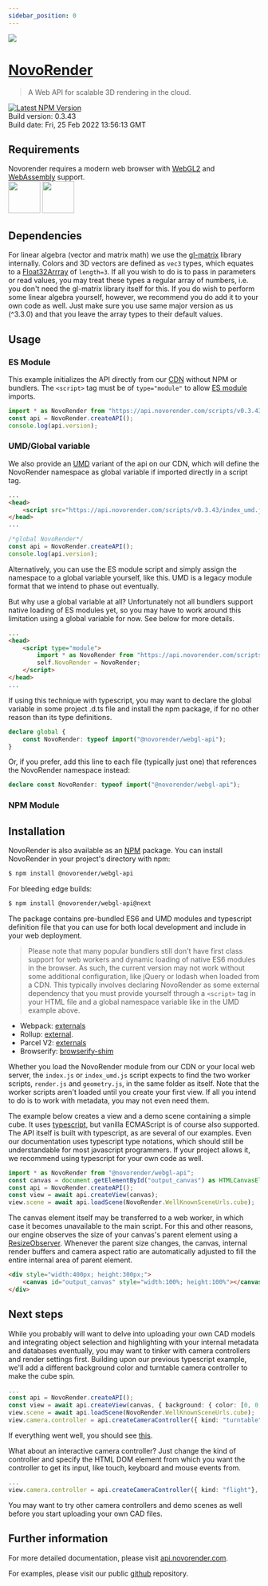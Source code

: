 ```yaml
---
sidebar_position: 0
---
```

<img src="https://novorender.com/wp-content/uploads/2021/06/novorender_logo_RGB_2021.png"/>

# [NovoRender](http://novorender.com/)

> A Web API for scalable 3D rendering in the cloud.

[![Latest NPM Version](https://img.shields.io/npm/v/@novorender/webgl-api.svg?label=@novorender/webgl-api)](https://www.npmjs.com/package/@novorender/webgl-api)  
Build version: 0.3.43  
Build date: Fri, 25 Feb 2022 13:56:13 GMT  

## Requirements
Novorender requires a modern web browser with [WebGL2](https://get.webgl.org/webgl2/) and
[WebAssembly](https://webassembly.org/) support.<br/>
<img height="64" src="https://www.khronos.org/assets/images/api_logos/webgl.svg"/>
<img height="64" src="https://upload.wikimedia.org/wikipedia/commons/1/1f/WebAssembly_Logo.svg"/>

## Dependencies
For linear algebra (vector and matrix math) we use the [gl-matrix](http://glmatrix.net/) library internally. Colors and 3D vectors are defined as `vec3` types, which equates to a [Float32Arrray](https://developer.mozilla.org/en-US/docs/Web/JavaScript/Reference/Global_Objects/Float32Array) of `length=3`. If all you wish to do is to pass in parameters or read values, you may treat these types a regular array of numbers, i.e. you don't need the gl-matrix library itself for this. If you do wish to perform some linear algebra yourself, however, we recommend you do add it to your own code as well. Just make sure you use same major version as us (^3.3.0) and that you leave the array types to their default values.

## Usage

### ES Module

This example initializes the API directly from our [CDN](https://en.wikipedia.org/wiki/Content_delivery_network) without NPM or bundlers.
The `<script>` tag must be of `type="module"` to allow [ES module](https://developer.mozilla.org/en-US/docs/Web/JavaScript/Guide/Modules) imports.

```javascript
import * as NovoRender from "https://api.novorender.com/scripts/v0.3.43/index.js";
const api = NovoRender.createAPI();
console.log(api.version);
```

### UMD/Global variable

We also provide an [UMD](https://github.com/umdjs/umd) variant of the api on our CDN, which will define the NovoRender namespace as global variable if imported directly in a script tag.

```html
...
<head>
    <script src="https://api.novorender.com/scripts/v0.3.43/index_umd.js"></script>
</head>
...
```

```javascript
/*global NovoRender*/
const api = NovoRender.createAPI();
console.log(api.version);
```

Alternatively, you can use the ES module script and simply assign the namespace to a global variable yourself, like this.
UMD is a legacy module format that we intend to phase out eventually.

But why use a global variable at all?
Unfortunately not all bundlers support native loading of ES modules yet, so you may have to work around this limitation using a global variable for now.
See below for more details.

```html
...
<head>
    <script type="module">
        import * as NovoRender from "https://api.novorender.com/scripts/v0.3.43/index.js";
        self.NovoRender = NovoRender;
    </script>
</head>
...
```


If using this technique with typescript, you may want to declare the global variable in some project .d.ts file and install the npm package, if for no other reason than its type definitions.

```typescript
declare global {
    const NovoRender: typeof import("@novorender/webgl-api");
}
```

Or, if you prefer, add this line to each file (typically just one) that references the NovoRender namespace instead:

```typescript
declare const NovoRender: typeof import("@novorender/webgl-api");
```

### NPM Module

## Installation

NovoRender is also available as an [NPM](https://www.npmjs.com/package/@novorender/webgl-api) package. You can install NovoRender in your project's directory with npm:

```bash
$ npm install @novorender/webgl-api
```

For bleeding edge builds:

```bash
$ npm install @novorender/webgl-api@next
```

The package contains pre-bundled ES6 and UMD modules and typescript definition file that you can use for both local development and include in your web deployment.

> Please note that many popular bundlers still don't have first class support for web workers and dynamic loading of native ES6 modules in the browser.
As such, the current version may not work without some additional configuration, like jQuery or lodash when loaded from a CDN.
This typically involves declaring NovoRender as some external dependency that you must provide yourself through a `<script>` tag in your HTML file and a global namespace variable like in the UMD example above.

- Webpack: [externals](https://webpack.js.org/configuration/externals/)
- Rollup: [external](https://rollupjs.org/guide/en/#external).
- Parcel V2: [externals](https://v2.parceljs.org/features/module-resolution#externals)
- Browserify: [browserify-shim](https://github.com/thlorenz/browserify-shim)

Whether you load the NovoRender module from our CDN or your local web server, the `index.js` or `index_umd.js` script expects to find the two worker scripts, `render.js` and `geometry.js`, in the same folder as itself.
Note that the worker scripts aren't loaded until you create your first view. If all you intend to do is to work with metadata, you may not even need them.

The example below creates a view and a demo scene containing a simple cube.
It uses [typescript](https://www.typescriptlang.org/), but vanilla ECMAScript is of course also supported.
The API itself is built with typescript, as are several of our examples.
Even our documentation uses typescript type notations, which should still be understandable for most javascript programmers.
If your project allows it, we recommend using typescript for your own code as well.

```typescript
import * as NovoRender from "@novorender/webgl-api";
const canvas = document.getElementById("output_canvas") as HTMLCanvasElement;
const api = NovoRender.createAPI();
const view = await api.createView(canvas);
view.scene = await api.loadScene(NovoRender.WellKnownSceneUrls.cube);
```

The canvas element itself may be transferred to a web worker, in which case it becomes unavailable to the main script.
For this and other reasons, our engine observes the size of your canvas's parent element using a [ResizeObserver](https://developer.mozilla.org/en-US/docs/Web/API/ResizeObserver).
Whenever the parent size changes, the canvas, internal render buffers and camera aspect ratio are automatically adjusted to fill the entire internal area of parent element.

```html
<div style="width:400px; height:300px;">
    <canvas id="output_canvas" style="width:100%; height:100%"></canvas>
</div>
```

## Next steps

While you probably will want to delve into uploading your own CAD models and integrating object selection and highlighting with your internal metadata and databases eventually, you may want to tinker with camera controllers and render settings first.
Building upon our previous typescript example, we'll add a different background color and turntable camera controller to make the cube spin.

```typescript
...
const api = NovoRender.createAPI();
const view = await api.createView(canvas, { background: { color: [0, 0, 0.25, 1] }});
view.scene = await api.loadScene(NovoRender.WellKnownSceneUrls.cube);
view.camera.controller = api.createCameraController({ kind: "turntable" });
```

If everything went well, you should see [this](https://api.novorender.com/demos/spinning_cube.html).

What about an interactive camera controller?
Just change the kind of controller and specify the HTML DOM element from which you want the controller to get its input, like touch, keyboard and mouse events from.

```typescript
...
view.camera.controller = api.createCameraController({ kind: "flight"}, canvas);

```
You may want to try other camera controllers and demo scenes as well before you start uploading your own CAD files.

## Further information

For more detailed documentation, please visit [api.novorender.com](https://api.novorender.com/docs/v0.3.43/index.html).

For examples, please visit our public [github](https://github.com/novorender/novorender-examples) repository.

